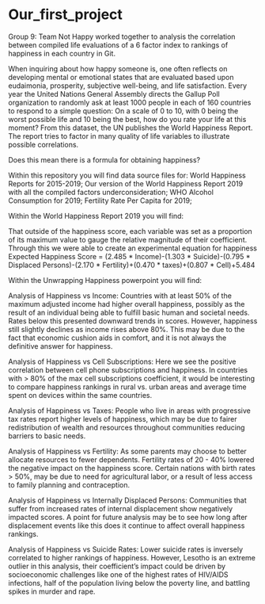 # Our_first_project
Group 9: Team Not Happy worked together to analysis the correlation between compiled life evaluations of a 6 factor index to rankings of happiness in each country in Git.

When inquiring about how happy someone is, one often reflects on developing mental or emotional states that are evaluated based upon eudaimonia, prosperity, subjective well-being, and life satisfaction. Every year the United Nations General Assembly directs the Gallup Poll organization to randomly ask at least 1000 people in each of 160 countries to respond to a simple question:  On a scale of 0 to 10, with 0 being the worst possible life and 10 being the best, how do you rate your life at this moment? From this dataset, the UN publishes the World Happiness Report.  The report tries to factor in many quality of life variables to illustrate possible correlations.

Does this mean there is a formula for obtaining happiness?

Within this repository you will find data source files for:
World Happiness Reports for 2015-2019;
Our version of the World Happiness Report 2019 with all the compiled factors underconsideration;
WHO Alcohol Consumption for 2019;
Fertility Rate Per Capita for 2019;

Within the World Happiness Report 2019 you will find: 

That outside of the happiness score, each variable was set as a proportion of its maximum value to gauge the relative magnitude of their coefficient. Through this we were able to create an experimental equation for happiness
Expected Happiness Score = (2.485 * Income)-(1.303 * Suicide)-(0.795 * Displaced Persons)-(2.170 * Fertility)+(0.470 * taxes)+(0.807 * Cell)+5.484

Within the Unwrapping Happiness powerpoint you will find: 

Analysis of Happiness vs Income:
Countries with at least 50% of the maximum adjusted income had higher overall happiness, possibly as the result of an individual being able to fulfill basic human and societal needs. Rates below this presented downward trends in scores. However, happiness still slightly declines as income rises above 80%. This may be due to the fact that economic cushion aids in comfort, and it is not always the definitive answer for happiness. 

Analysis of Happiness vs Cell Subscriptions:
Here we see the positive correlation between cell phone subscriptions and happiness. In countries with > 80% of the max cell subscriptions coefficient, it would be interesting to compare happiness rankings in rural vs. urban areas and average time spent on devices within the same countries.

Analysis of Happiness vs Taxes:
People who live in areas with progressive tax rates report higher levels of happiness, which may be due to fairer redistribution of wealth and resources throughout communities reducing barriers to basic needs.

Analysis of Happiness vs Fertility:
As some parents may choose to better allocate resources to fewer dependents. Fertility rates of 20 - 40% lowered the negative impact on the happiness score. Certain nations with birth rates > 50%, may be due to need for agricultural labor, or a result of less access to family planning and contraception. 

Analysis of Happiness vs Internally Displaced Persons:
Communities that suffer from increased rates of internal displacement show negatively impacted scores. A point for future analysis may be to see how long after displacement events like this does it continue to affect overall happiness rankings.

Analysis of Happiness vs Suicide Rates:
Lower suicide rates is inversely correlated to higher rankings of happiness. However, Lesotho is an extreme outlier in this analysis, their coefficient’s impact could be driven by socioeconomic challenges like one of the highest rates of HIV/AIDS infections, half of the population living below the poverty line, and battling spikes in murder and rape.
